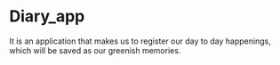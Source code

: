 # Diary_app
It is an application that makes us to register our day to day happenings, which will be saved as our greenish memories.

